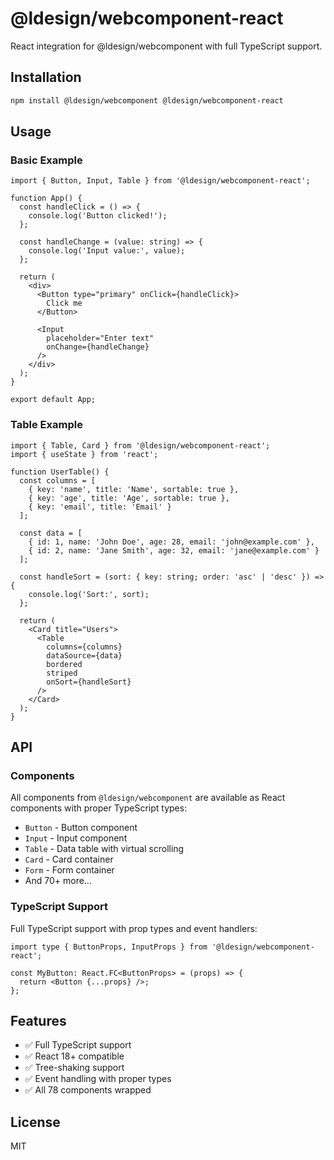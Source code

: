# @ldesign/webcomponent-react

React integration for @ldesign/webcomponent with full TypeScript support.

## Installation

```bash
npm install @ldesign/webcomponent @ldesign/webcomponent-react
```

## Usage

### Basic Example

```tsx
import { Button, Input, Table } from '@ldesign/webcomponent-react';

function App() {
  const handleClick = () => {
    console.log('Button clicked!');
  };

  const handleChange = (value: string) => {
    console.log('Input value:', value);
  };

  return (
    <div>
      <Button type="primary" onClick={handleClick}>
        Click me
      </Button>
      
      <Input 
        placeholder="Enter text"
        onChange={handleChange}
      />
    </div>
  );
}

export default App;
```

### Table Example

```tsx
import { Table, Card } from '@ldesign/webcomponent-react';
import { useState } from 'react';

function UserTable() {
  const columns = [
    { key: 'name', title: 'Name', sortable: true },
    { key: 'age', title: 'Age', sortable: true },
    { key: 'email', title: 'Email' }
  ];

  const data = [
    { id: 1, name: 'John Doe', age: 28, email: 'john@example.com' },
    { id: 2, name: 'Jane Smith', age: 32, email: 'jane@example.com' }
  ];

  const handleSort = (sort: { key: string; order: 'asc' | 'desc' }) => {
    console.log('Sort:', sort);
  };

  return (
    <Card title="Users">
      <Table
        columns={columns}
        dataSource={data}
        bordered
        striped
        onSort={handleSort}
      />
    </Card>
  );
}
```

## API

### Components

All components from `@ldesign/webcomponent` are available as React components with proper TypeScript types:

- `Button` - Button component
- `Input` - Input component
- `Table` - Data table with virtual scrolling
- `Card` - Card container
- `Form` - Form container
- And 70+ more...

### TypeScript Support

Full TypeScript support with prop types and event handlers:

```tsx
import type { ButtonProps, InputProps } from '@ldesign/webcomponent-react';

const MyButton: React.FC<ButtonProps> = (props) => {
  return <Button {...props} />;
};
```

## Features

- ✅ Full TypeScript support
- ✅ React 18+ compatible
- ✅ Tree-shaking support
- ✅ Event handling with proper types
- ✅ All 78 components wrapped

## License

MIT





